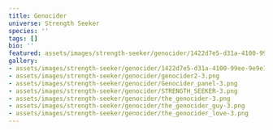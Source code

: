 ```yaml
---
title: Genocider
universe: Strength Seeker
species: ''
tags: []
bio: ''
featured: assets/images/strength-seeker/genocider/1422d7e5-d31a-4100-99ee-9e9e1db2fd15-3.png
gallery:
- assets/images/strength-seeker/genocider/1422d7e5-d31a-4100-99ee-9e9e1db2fd15-3.png
- assets/images/strength-seeker/genocider/genocider2-3.png
- assets/images/strength-seeker/genocider/Genocider_panel-3.png
- assets/images/strength-seeker/genocider/STRENGTH_SEEKER-3.png
- assets/images/strength-seeker/genocider/the_genocider-3.png
- assets/images/strength-seeker/genocider/the_genocider_guy-3.png
- assets/images/strength-seeker/genocider/the_genocider_love-3.png
---
```

